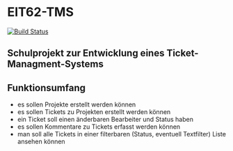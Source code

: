 # EIT62-TMS
[![Build Status](https://travis-ci.org/kahmannf/EIT62-TMS.svg?branch=master)](https://travis-ci.org/kahmannf/EIT62-TMS)

## Schulprojekt zur Entwicklung eines Ticket-Managment-Systems

## Funktionsumfang

- es sollen Projekte erstellt werden können
- es sollen Tickets zu Projekten erstellt werden können
- ein Ticket soll einen änderbaren Bearbeiter und Status haben
- es sollen Kommentare zu Tickets erfasst werden können
- man soll alle Tickets in einer filterbaren (Status, eventuell Textfilter) Liste ansehen können

